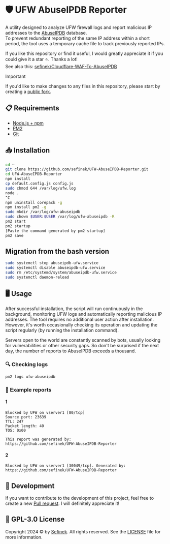 # 🛡️ UFW AbuseIPDB Reporter
A utility designed to analyze UFW firewall logs and report malicious IP addresses to the [AbuseIPDB](https://www.abuseipdb.com) database.  
To prevent redundant reporting of the same IP address within a short period, the tool uses a temporary cache file to track previously reported IPs.

If you like this repository or find it useful, I would greatly appreciate it if you could give it a star ⭐. Thanks a lot!  
See also this: [sefinek/Cloudflare-WAF-To-AbuseIPDB](https://github.com/sefinek/Cloudflare-WAF-To-AbuseIPDB)

> [!IMPORTANT]
> If you'd like to make changes to any files in this repository, please start by creating a [public fork](https://github.com/sefinek/UFW-AbuseIPDB-Reporter/fork).


## 📋 Requirements
- [Node.js + npm](https://nodejs.org)
- [PM2](https://www.npmjs.com/package/pm2)
- [Git](https://git-scm.com)


## 📥 Installation
```bash
cd ~
git clone https://github.com/sefinek/UFW-AbuseIPDB-Reporter.git
cd UFW-AbuseIPDB-Reporter
npm install
cp default.config.js config.js
sudo chmod 644 /var/log/ufw.log
node .
^C
npm uninstall corepack -g
npm install pm2 -g
sudo mkdir /var/log/ufw-abuseipdb
sudo chown $USER:$USER /var/log/ufw-abuseipdb -R
pm2 start
pm2 startup
[Paste the command generated by pm2 startup]
pm2 save
```

## Migration from the bash version
```bash
sudo systemctl stop abuseipdb-ufw.service
sudo systemctl disable abuseipdb-ufw.service
sudo rm /etc/systemd/system/abuseipdb-ufw.service
sudo systemctl daemon-reload
```


## 🖥️ Usage
After successful installation, the script will run continuously in the background, monitoring UFW logs and automatically reporting malicious IP addresses.
The tool requires no additional user action after installation. However, it's worth occasionally checking its operation and updating the script regularly (by running the installation command).

Servers open to the world are constantly scanned by bots, usually looking for vulnerabilities or other security gaps.
So don't be surprised if the next day, the number of reports to AbuseIPDB exceeds a thousand.

### 🔍 Checking logs
```bash
pm2 logs ufw-abuseipdb
```

### 📄 Example reports
#### 1
```
Blocked by UFW on vserver1 [80/tcp]
Source port: 23639
TTL: 247
Packet length: 40
TOS: 0x00

This report was generated by:
https://github.com/sefinek/UFW-AbuseIPDB-Reporter
```

#### 2
```
Blocked by UFW on vserver1 [30049/tcp]. Generated by: https://github.com/sefinek/UFW-AbuseIPDB-Reporter
```


## 🤝 Development
If you want to contribute to the development of this project, feel free to create a new [Pull request](https://github.com/sefinek/UFW-AbuseIPDB-Reporter/pulls). I will definitely appreciate it!


## 🔑 GPL-3.0 License
Copyright 2024 © by [Sefinek](https://sefinek.net). All rights reserved. See the [LICENSE](LICENSE) file for more information.